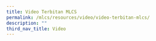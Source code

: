 ```yaml
---
title: Video Terbitan MLCS
permalink: /mlcs/resources/video/video-terbitan-mlcs/
description: ""
third_nav_title: Video
---
```

